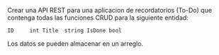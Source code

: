 Crear una API REST para una aplicacion de recordatorios (To-Do) que contenga todas las funciones CRUD para la siguiente entidad:

`
  ID     int
  Title  string
  IsDone bool
`

Los datos se pueden almacenar en un arreglo.
